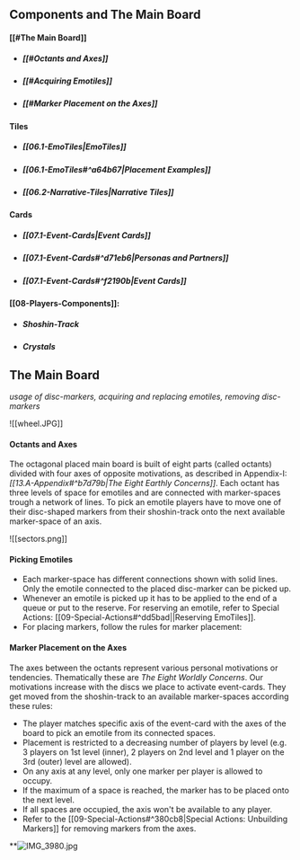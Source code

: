 ## Components and The Main Board
#### [[#The Main Board]]
- ##### [[#Octants and Axes]]
- ##### [[#Acquiring Emotiles]]
- ##### [[#Marker Placement on the Axes]]
#### Tiles
- ##### [[06.1-EmoTiles|EmoTiles]]
- ##### [[06.1-EmoTiles#^a64b67|Placement Examples]]
- ##### [[06.2-Narrative-Tiles|Narrative Tiles]]
#### Cards
- ##### [[07.1-Event-Cards|Event Cards]]
- ##### [[07.1-Event-Cards#^d71eb6|Personas and Partners]]
- ##### [[07.1-Event-Cards#^f2190b|Event Cards]]
#### [[08-Players-Components]]:
- ##### Shoshin-Track
- ##### Crystals
## The Main Board

*usage of disc-markers, acquiring and replacing emotiles, removing disc-markers*

![[wheel.JPG]]

#### Octants and Axes

The octagonal placed main board is built of eight parts (called octants) divided with four axes of opposite motivations, as described in Appendix-I: *[[13.A-Appendix#^b7d79b|The Eight Earthly Concerns]]*. Each octant has three levels of space for emotiles and are connected with marker-spaces trough a network of lines. To pick an emotile players have to move one of their disc-shaped markers from their shoshin-track onto the next available marker-space of an axis.

![[sectors.png]]

#### Picking Emotiles

- Each marker-space has different connections shown with solid lines. Only the emotile connected to the placed disc-marker can be picked up.
- Whenever an emotile is picked up it has to be applied to the end of a queue or put to the reserve. For reserving an emotile, refer to Special Actions: [[09-Special-Actions#^dd5bad||Reserving EmoTiles]].
- For placing markers, follow the rules for marker placement:
#### Marker Placement on the Axes

The axes between the octants represent various personal motivations or tendencies. Thematically these are *The Eight Worldly Concerns*. 
Our motivations increase with the discs we place to activate event-cards. They get moved from the shoshin-track to an available marker-spaces according these rules:
- The player matches specific axis of the event-card with the axes of the board to pick an emotile from its connected spaces. 
- Placement is restricted to a decreasing number of players by level (e.g. 3 players on 1st level (inner), 2 players on 2nd level and 1 player on the 3rd (outer) level are allowed).
- On any axis at any level, only one marker per player is allowed to occupy. 
- If the maximum of a space is reached, the marker has to be placed onto the next level. 
- If all spaces are occupied, the axis won't be available to any player.
- Refer to the [[09-Special-Actions#^380cb8|Special Actions: Unbuilding Markers]] for removing markers from the axes. 

**![IMG_3980.jpg](https://lh4.googleusercontent.com/hNA2vhttknLQZXBEEKvIKuMGE4JXWeeb34zalbLBrJUy8Ery5cFY_i_2Ma4M7HSk6ttxZ3ReZIv4oTic-L44LHutrzTGNVWoBs9-kVD12qwP89oDXoAE_kihcNYgPmUunFJBrUTMJkp9dKb-miJsdg)